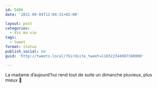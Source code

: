 ```yaml
---
id: 5406
date: '2011-09-04T12:04:31+02:00'

layout: post
categories:
  - Vis ma vie
tags:
  - tweet
format: status
publish_social: no
guid: 'http://tweets.local/?birdsite_tweet=110322344987340800'

---
```


La madame d’aujourd’hui rend tout de suite un dimanche pluvieux, plus mieux 🙂